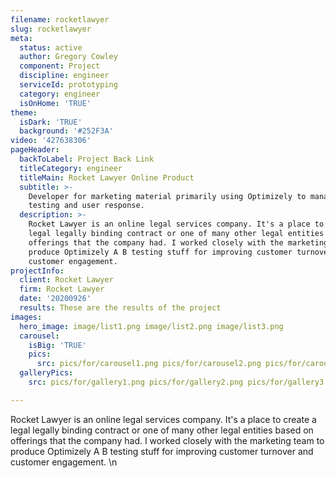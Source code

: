 ```yaml
---
filename: rocketlawyer
slug: rocketlawyer
meta:
  status: active
  author: Gregory Cowley
  component: Project
  discipline: engineer
  serviceId: prototyping
  category: engineer
  isOnHome: 'TRUE'
theme:
  isDark: 'TRUE'
  background: '#252F3A'
video: '427638306'
pageHeader:
  backToLabel: Project Back Link
  titleCategory: engineer
  titleMain: Rocket Lawyer Online Product
  subtitle: >-
    Developer for marketing material primarily using Optimizely to manage A/B
    testing and user response.
  description: >-
    Rocket Lawyer is an online legal services company. It's a place to create a
    legal legally binding contract or one of many other legal entities based on
    offerings that the company had. I worked closely with the marketing team to
    produce Optimizely A B testing stuff for improving customer turnover and
    customer engagement.
projectInfo:
  client: Rocket Lawyer
  firm: Rocket Lawyer
  date: '20200926'
  results: These are the results of the project
images:
  hero_image: image/list1.png image/list2.png image/list3.png
  carousel:
    isBig: 'TRUE'
    pics:
      src: pics/for/carousel1.png pics/for/carousel2.png pics/for/carousel3.png
  galleryPics:
    src: pics/for/gallery1.png pics/for/gallery2.png pics/for/gallery3.png

---
```

Rocket Lawyer is an online legal services company. It's a place to create a legal legally binding contract or one of many other legal entities based on offerings that the company had. I worked closely with the marketing team to produce Optimizely A B testing stuff for improving customer turnover and customer engagement. \n
  